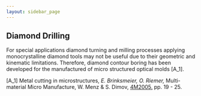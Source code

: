 ```yaml
---
layout: sidebar_page
---
```


## Diamond Drilling

For special applications diamond turning and milling processes applying monocrystalline diamond tools may not be useful due to their geometric and kinematic limitations. Therefore, diamond contour boring has been developed for the manufactured of micro structured optical molds [A_1].

[A_1]      Metal cutting in microstructures, *E. Brinksmeier, O. Riemer,* Multi-material Micro Manufacture, W. Menz & S. Dimov, [4M2005,](/4m-association/content/4M-conference-series.html) pp. 19 - 25.